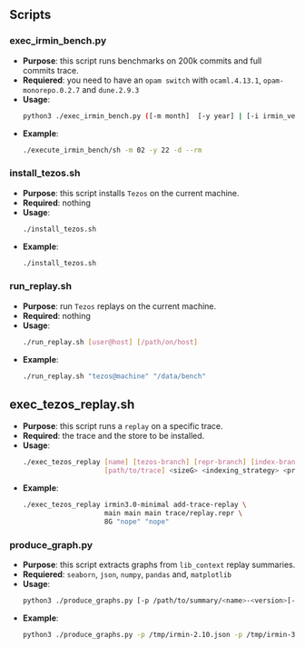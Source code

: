 ## Scripts


### exec_irmin_bench.py

* __Purpose__: this script runs benchmarks on 200k commits and full commits trace.
* __Requiered__: you need to have an `opam switch` with `ocaml.4.13.1`, `opam-monorepo.0.2.7` and `dune.2.9.3`
* __Usage__:
  ```sh
  python3 ./exec_irmin_bench.py ([-m month]  [-y year] | [-i irmin_version]) [--rm] [-d]
  ```
* __Example__:
   ```sh
   ./execute_irmin_bench/sh -m 02 -y 22 -d --rm
   ```

### install_tezos.sh

* __Purpose__: this script installs `Tezos` on the current machine.
* __Required__: nothing
* __Usage__:
  ```sh
  ./install_tezos.sh
  ```
* __Example__:
  ```sh
  ./install_tezos.sh
  ```

### run_replay.sh

* __Purpose__: run `Tezos` replays on the current machine.
* __Required__: nothing
* __Usage__:
  ```sh
  ./run_replay.sh [user@host] [/path/on/host]
  ```
* __Example__:
  ```sh
  ./run_replay.sh "tezos@machine" "/data/bench"
  ```

## exec_tezos_replay.sh

* __Purpose__: this script runs a `replay` on a specific trace.
* __Required__: the trace and the store to be installed.
* __Usage__:
  ```sh
  ./exec_tezos_replay [name] [tezos-branch] [repr-branch] [index-branch] [irmin-branch] \
                      [path/to/trace] <sizeG> <indexing_strategy> <progress_version>
  ```
* __Example__:
  ```sh
  ./exec_tezos_replay irmin3.0-minimal add-trace-replay \
                      main main main trace/replay.repr \
                      8G "nope" "nope"
  ```

### produce_graph.py

* __Purpose__: this script extracts graphs from `lib_context` replay summaries.
* __Requiered__: `seaborn`, `json`, `numpy`, `pandas` and, `matplotlib`
* __Usage__:
  ```sh
  python3 ./produce_graphs.py [-p /path/to/summary/<name>-<version>[-<indexing_strategy>].json]
  ```
* __Example__:
   ```sh
   python3 ./produce_graphs.py -p /tmp/irmin-2.10.json -p /tmp/irmin-3.0-minmal.json
   ```
